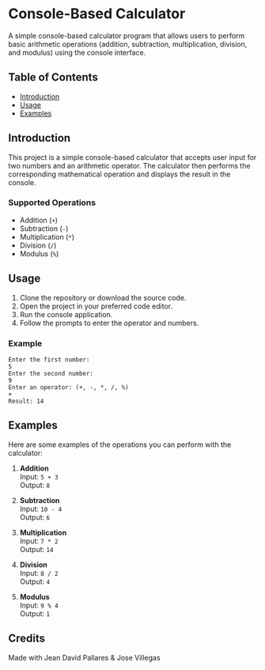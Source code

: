 # Console-Based Calculator

A simple console-based calculator program that allows users to perform basic arithmetic operations (addition, subtraction, multiplication, division, and modulus) using the console interface.

## Table of Contents

- [Introduction](#introduction)
- [Usage](#usage)
- [Examples](#examples)

## Introduction

This project is a simple console-based calculator that accepts user input for two numbers and an arithmetic operator. The calculator then performs the corresponding mathematical operation and displays the result in the console.

### Supported Operations

- Addition (`+`)
- Subtraction (`-`)
- Multiplication (`*`)
- Division (`/`)
- Modulus (`%`)
  
## Usage

1. Clone the repository or download the source code.
2. Open the project in your preferred code editor.
3. Run the console application.
4. Follow the prompts to enter the operator and numbers.

### Example

```plaintext
Enter the first number:
5
Enter the second number:
9
Enter an operator: (+, -, *, /, %)
+
Result: 14
```

## Examples

Here are some examples of the operations you can perform with the calculator:

1. **Addition**  
   Input: `5 + 3`  
   Output: `8`

2. **Subtraction**  
   Input: `10 - 4`  
   Output: `6`

3. **Multiplication**  
   Input: `7 * 2`  
   Output: `14`

4. **Division**  
   Input: `8 / 2`  
   Output: `4`

5. **Modulus**  
   Input: `9 % 4`  
   Output: `1`

## Credits
Made with Jean David Pallares & Jose Villegas
